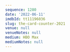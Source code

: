 ```yaml
---
sequence: 1280
date: '2022-06-11'
imdbId: tt11196036
slug: the-card-counter-2021
venue: null
venueNotes: null
medium: HBO Max
mediumNotes: null
---
```



